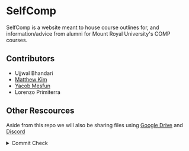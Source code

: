 # SelfComp

SelfComp is a website meant to house course outlines for, and information/advice from alumni for Mount Royal University's COMP courses.

## Contributors
<!-- Can add link to all your guys' githubs as well is u want to add -->
- Ujjwal Bhandari
- [Matthew Kim](https://github.com/EassunKim)
- [Yacob Mesfun](https://github.com/Ymesfun)
- Lorenzo Primiterra

## Other Rescources

Aside from this repo we will also be sharing files using [Google Drive](https://drive.google.com/drive/folders/1nUbFmQfhxza2xoQnU6ltNtXfH2xv4htr?usp=sharing) and [Discord](https://discord.gg/7ah7GDtwgA)


<details>
<Summary> Commit Check </summary>

Section to sign off and make sure everyone can commit to main.

Done:
Matthew Kim

Yacob Mesfun

</details>
